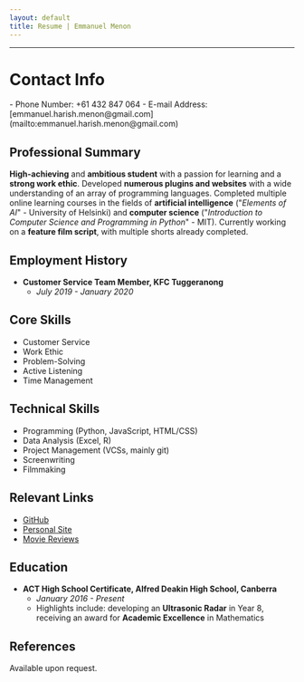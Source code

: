 ```yaml
---
layout: default
title: Resume | Emmanuel Menon
---
```

<hr>
<h1>Contact Info</h1>
- Phone Number: +61 432 847 064
- E-mail Address: [&#101;&#109;&#109;&#097;&#110;&#117;&#101;&#108;&#046;&#104;&#097;&#114;&#105;&#115;&#104;&#046;&#109;&#101;&#110;&#111;&#110;&#064;&#103;&#109;&#097;&#105;&#108;&#046;&#099;&#111;&#109;](mailto:&#101;&#109;&#109;&#097;&#110;&#117;&#101;&#108;&#046;&#104;&#097;&#114;&#105;&#115;&#104;&#046;&#109;&#101;&#110;&#111;&#110;&#064;&#103;&#109;&#097;&#105;&#108;&#046;&#099;&#111;&#109;)

## Professional Summary
**High-achieving** and **ambitious student** with a passion for learning and a **strong work ethic**. Developed **numerous plugins and websites** with a wide understanding of an array of programming languages. Completed multiple online learning courses in the fields of **artificial intelligence** ("*Elements of AI*" - University of Helsinki) and **computer science** ("*Introduction to Computer Science and Programming in Python*" - MIT). Currently working on a **feature film script**, with multiple shorts already completed.

## Employment History
- **Customer Service Team Member, KFC Tuggeranong**
    - *July 2019 - January 2020*

## Core Skills
- Customer Service
- Work Ethic
- Problem-Solving
- Active Listening
- Time Management

## Technical Skills
- Programming (Python, JavaScript, HTML/CSS)
- Data Analysis (Excel, R)
- Project Management (VCSs, mainly git)
- Screenwriting
- Filmmaking

## Relevant Links
- [GitHub](https://github.com/emmanuelmenon/)
- [Personal Site](https://emmanuelmenon.github.io/)
- [Movie Reviews](https://letterboxd.com/emmanuelmenon)

## Education
- **ACT High School Certificate, Alfred Deakin High School, Canberra**
    - *January 2016 - Present*
    - Highlights include: developing an **Ultrasonic Radar** in Year 8, receiving an award for **Academic Excellence** in Mathematics

## References
Available upon request.
